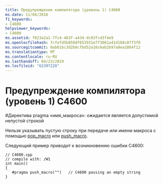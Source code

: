 ```yaml
---
title: Предупреждение компилятора (уровень 1) C4600
ms.date: 11/04/2016
f1_keywords:
- C4600
helpviewer_keywords:
- C4600
ms.assetid: f023a2a1-7fc4-463f-a434-dc93fcd3f4e9
ms.openlocfilehash: fcfefd5b858df653551e7f3061a41d168c8ff3f0
ms.sourcegitcommit: 0ab61bc3d2b6cfbd52a16c6ab2b97a8ea1864f12
ms.translationtype: MT
ms.contentlocale: ru-RU
ms.lasthandoff: 04/23/2019
ms.locfileid: "62397228"
---
```

# <a name="compiler-warning-level-1-c4600"></a>Предупреждение компилятора (уровень 1) C4600

\#Директива pragma «имя_макроса»: ожидается является допустимой непустой строкой

Нельзя указывать пустую строку при передаче или имени макроса с помощью [pop_macro](../../preprocessor/pop-macro.md) или [push_macro](../../preprocessor/push-macro.md).

Следующий пример приводит к возникновению ошибки C4600:

```
// C4600.cpp
// compile with: /W1
int main()
{
   #pragma push_macro("")   // C4600 passing an empty string
}
```